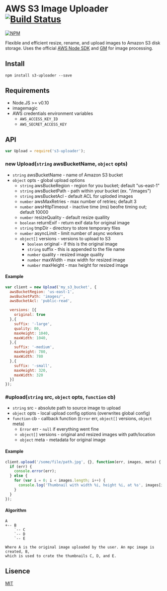 AWS S3 Image Uploader [![Build Status](https://drone.io/github.com/Turistforeningen/node-s3-uploader/status.png)](https://drone.io/github.com/Turistforeningen/node-s3-uploader/latest)
=====================

[![NPM](https://nodei.co/npm/s3-uploader.png?downloads=true)](https://www.npmjs.org/package/s3-uploader)

Flexible and efficient resize, rename, and upload images to Amazon S3 disk
storage. Uses the official [AWS Node SDK](http://aws.amazon.com/sdkfornodejs/)
and [GM](https://github.com/aheckmann/gm) for image processing.

## Install

```
npm install s3-uploader --save
```

## Requirements

* Node.JS >= v0.10
* imagemagic
* AWS credentials environment variables
  * `AWS_ACCESS_KEY_ID`
  * `AWS_SECRET_ACCESS_KEY`

## API

```javascript
var Upload = require('s3-uploader');
```

### new Upload(`string` awsBucketName, `object` opts)

* `string` awsBucketName - name of Amazon S3 bucket
* `object` opts - global upload options
  * `string` awsBuckeRegion - region for you bucket; default "us-east-1"
  * `string` awsBucketPath - path within your bucket (ex. "/images")
  * `string` awsBucketAcl - default ACL for uploded images
  * `number` awsMaxRetries - max number of retries; default 3
  * `number` awsHttpTimeout - inactive time (ms) beofre timing out; default 10000
  * `number` resizeQuality - default resize quallity
  * `boolean` returnExif - return exif data for original image
  * `string` tmpDir - directory to store temporary files
  * `number` asyncLimit - limit number of async workers
  * `object[]` versions - versions to upload to S3
    * `boolean` original - if this is the original image
    * `string` suffix - this is appended to the file name
    * `number` quality - resized image quality
    * `number` maxWidth - max width for resized image
    * `number` maxHeight - max height for resized image

#### Example

```javascript
var client = new Upload('my_s3_bucket', {
  awsBucketRegion: 'us-east-1',
  awsBucketPath: 'images/',
  awsBucketAcl: 'public-read',

  versions: [{
    original: true
  },{
    suffix: '-large',
    quality: 80,
    maxHeight: 1040,
    maxWidth: 1040,
  },{
    suffix: '-medium',
    maxHeight: 780,
    maxWidth: 780
  },{
    suffix: '-small',
    maxHeight: 320,
    maxWidth: 320
  }]
});
```

### #upload(`string` src, `object` opts, `function` cb)

* `string` src - absolute path to source image to upload
* `object` opts - local upload config options (overwrites global config)
* `function` cb - callback function (`Error` err, `object[]` versions, `object` meta)
  * `Error` err - `null` if everything went fine
  * `object[]` versions - original and resized images with path/location
  * `object` meta - metadata for original image

#### Example

```javascript
client.upload('/some/file/path.jpg', {}, function(err, images, meta) {
  if (err) {
    console.error(err);
  } else {
    for (var i = 0; i < images.length; i++) {
      console.log('Thumbnail with width %i, height %i, at %s', images[i].width, images[i].height, images[i].url);
    }
  }
});
```

#### Algorithm

```
A
+-- B
    `-- C
    `-- D
    `-- E

Where A is the original image uploaded by the user. An mpc image is created, B,
which is used to crate the thumbnails C, D, and E.
```

## Lisence

[MIT](https://github.com/Turistforeningen/node-s3-uploader/blob/master/LICENSE)
